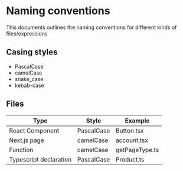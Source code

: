 # Naming conventions

This documents outlines the naming conventions for different kinds of files/expressions

## Casing styles

- PascalCase
- camelCase
- snake_case
- kebab-case

## Files

| Type                   | Style      | Example        |
| ---------------------- | ---------- | -------------- |
| React Component        | PascalCase | Button.tsx     |
| Next.js page           | camelCase  | account.tsx    |
| Function               | camelCase  | getPageType.ts |
| Typescript declaration | PascalCase | Product.ts     |
